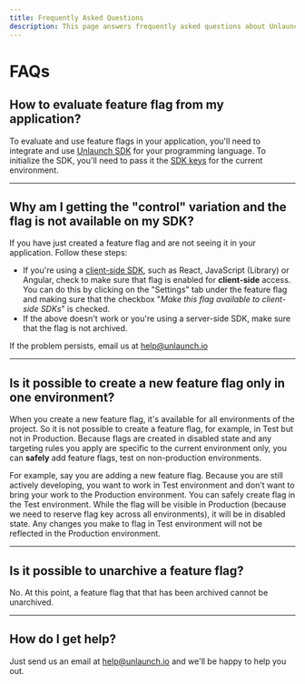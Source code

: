 ```yaml
---
title: Frequently Asked Questions
description: This page answers frequently asked questions about Unlaunch
---
```


# FAQs

## How to evaluate feature flag from my application?

To evaluate and use feature flags in your application, you'll need to integrate and use [Unlaunch SDK](../sdks) for your programming language. To initialize the SDK, you'll need to pass it the [SDK keys](../sdks/sdk-keys) for the current environment. 
<hr/>

## Why am I getting the "control" variation and the flag is not available on my SDK?

If you have just created a feature flag and are not seeing it in your application. Follow these steps:

- If you're using a [client-side SDK](../sdks/client-side-sdks/), such as React, JavaScript (Library) or Angular, check to make sure that flag is enabled for **client-side** access. You can do this by clicking on the "Settings" tab under the feature flag and making sure that the checkbox "*Make this flag available to client-side SDKs*" is checked. 
- If the above doesn't work or you're using a server-side SDK, make sure that the flag is not archived.

If the problem persists, email us at help@unlaunch.io
<hr/>

## Is it possible to create a new feature flag only in one environment?

When you create a new feature flag, it's available for all environments of the project. So it is not possible to create a feature flag, for example, in Test but not in Production. Because flags are created in disabled state and any targeting rules you apply are specific to the current environment only, you can **safely** add feature flags, test on non-production environments.

For example, say you are adding a new feature flag. Because you are still actively developing, you want to work in Test environment and don’t want to bring your work to the Production environment. You can safely create flag in the Test environment. While the flag will be visible in Production (because we need to reserve flag key across all environments), it will be in disabled state. Any changes you make to flag in Test environment will not be reflected in the Production environment.
<hr/>

## Is it possible to unarchive a feature flag?

No. At this point, a feature flag that that has been archived cannot be unarchived.
<hr/>

## How do I get help?

Just send us an email at help@unlaunch.io and we'll be happy to help you out.